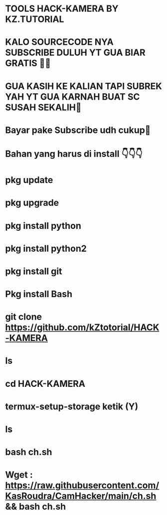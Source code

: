 # TOOLS HACK-KAMERA BY KZ.TUTORIAL
# KALO SOURCECODE NYA SUBSCRIBE DULUH YT GUA BIAR GRATIS 🙂🙏
# GUA KASIH KE KALIAN TAPI SUBREK YAH YT GUA KARNAH BUAT SC SUSAH SEKALIH🙏
# Bayar pake Subscribe udh cukup🙂

# Bahan yang harus di install 👇👇👇
# pkg update
# pkg upgrade
# pkg install python
# pkg install python2
# pkg install git
# Pkg install Bash
# git clone https://github.com/kZtotorial/HACK-KAMERA
# ls
# cd HACK-KAMERA
# termux-setup-storage ketik (Y)
# ls
# bash ch.sh

# Wget : https://raw.githubusercontent.com/KasRoudra/CamHacker/main/ch.sh && bash ch.sh
